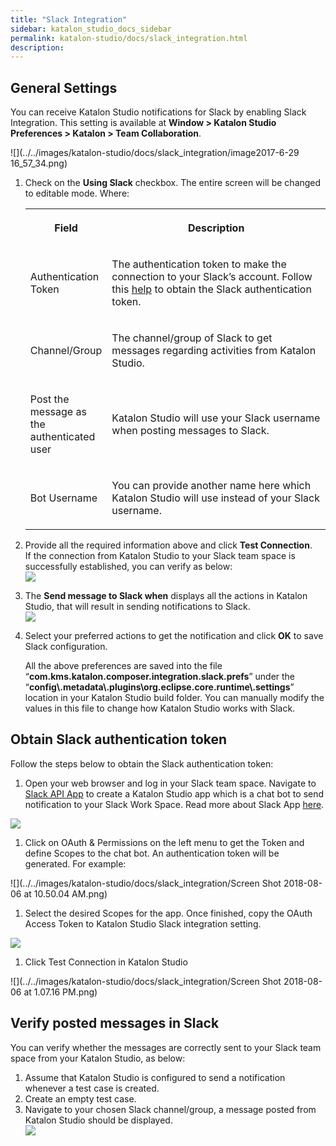 ```yaml
---
title: "Slack Integration" 
sidebar: katalon_studio_docs_sidebar
permalink: katalon-studio/docs/slack_integration.html 
description: 
---
```

General Settings
----------------

You can receive Katalon Studio notifications for Slack by enabling Slack Integration. This setting is available at **Window > Katalon Studio Preferences > Katalon > Team Collaboration**.

![](../../images/katalon-studio/docs/slack_integration/image2017-6-29 16_57_34.png)

1.  Check on the **Using Slack** checkbox. The entire screen will be changed to editable mode. Where:
    
    <table class="wrapped relative-table confluenceTable" style="width: 100.0%;"><colgroup><col style="width: 22.2956%;"><col style="width: 77.7044%;"></colgroup><tbody><tr class="xtr-0"><th class="xtd-0-0 confluenceTh"><p><strong>Field</strong></p></th><th class="xtd-0-1 confluenceTh"><p><strong>Description</strong></p></th></tr><tr class="xtr-1"><td class="xtd-1-0 confluenceTd"><p>Authentication Token</p></td><td class="xtd-1-1 confluenceTd"><p>The authentication token to make the connection to your Slack’s account. Follow this <a href="https://docs.katalon.com/display/KD/Slack+Integration#SlackIntegration-ObtainSlackauthenticationtoken" rel="nofollow">help</a> to obtain the Slack authentication token.</p></td></tr><tr class="xtr-2"><td class="xtd-2-0 confluenceTd"><p>Channel/Group</p></td><td class="xtd-2-1 confluenceTd"><p>The channel/group of Slack to get messages regarding activities from Katalon Studio.</p></td></tr><tr class="xtr-3"><td class="xtd-3-0 confluenceTd"><p>Post the message as the authenticated user</p></td><td class="xtd-3-1 confluenceTd"><p>Katalon Studio will use your Slack username when posting messages to Slack.</p></td></tr><tr class="xtr-4"><td class="xtd-4-0 confluenceTd"><p>Bot Username</p></td><td class="xtd-4-1 confluenceTd"><p>You can provide another name here which Katalon Studio will use instead of your Slack username.</p></td></tr></tbody></table>
    
2.  Provide all the required information above and click **Test Connection**.   
    If the connection from Katalon Studio to your Slack team space is successfully established, you can verify as below:  
    ![](../../images/katalon-studio/docs/slack_integration/2.png)  
      
    
3.  The **Send message to Slack when** displays all the actions in Katalon Studio, that will result in sending notifications to Slack.  
    ![](../../images/katalon-studio/docs/slack_integration/3.png)  
      
    
4.  Select your preferred actions to get the notification and click **OK** to save Slack configuration.
    
    All the above preferences are saved into the file “**com.kms.katalon.composer.integration.slack.prefs**” under the “**config\\.metadata\\.plugins\\org.eclipse.core.runtime\\.settings**” location in your Katalon Studio build folder. You can manually modify the values in this file to change how Katalon Studio works with Slack.
    

Obtain Slack authentication token
---------------------------------

Follow the steps below to obtain the Slack authentication token:

1.  Open your web browser and log in your Slack team space. Navigate to [Slack API App](https://api.slack.com/apps) to create a Katalon Studio app which is a chat bot to send notification to your Slack Work Space. Read more about Slack App [here](https://api.slack.com/slack-apps).
    

![](../../images/katalon-studio/docs/slack_integration/MnrcS0uw3RstYk6DKbgFSGhJJygIFZ3Q6JpnPxCai23ZsF5anp)

1.  Click on OAuth & Permissions on the left menu to get the Token and define Scopes to the chat bot. An authentication token will be generated. For example:
    

![](../../images/katalon-studio/docs/slack_integration/Screen Shot 2018-08-06 at 10.50.04 AM.png)

1.  Select the desired Scopes for the app. Once finished, copy the OAuth Access Token to Katalon Studio Slack integration setting.
    

![](../../images/katalon-studio/docs/slack_integration/NRAcNKO3hdIjFDPZQoVXGhxg3ogn65uuos4_dbIemoGmhXz0dV)

1.  Click Test Connection in Katalon Studio
    

![](../../images/katalon-studio/docs/slack_integration/Screen Shot 2018-08-06 at 1.07.16 PM.png)

Verify posted messages in Slack
-------------------------------

You can verify whether the messages are correctly sent to your Slack team space from your Katalon Studio, as below:

1.  Assume that Katalon Studio is configured to send a notification whenever a test case is created.
2.  Create an empty test case.
3.  Navigate to your chosen Slack channel/group, a message posted from Katalon Studio should be displayed.  
    ![](../../images/katalon-studio/docs/slack_integration/6.png)